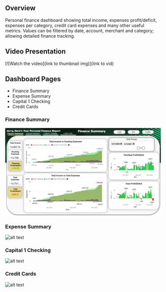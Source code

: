 ## Overview 
Personal finance dashboard showing total income, expenses profit/deficit, expenses per category, credit card expenses and many other useful metrics. Values can be filtered by date, account, merchant and category; allowing detailed finance tracking. 

## Video Presentation
[![Watch the video](link to thumbnail img)](link to vid)

## Dashboard Pages
* Finance Summary
* Expense Summary
* Capital 1 Checking 
* Credit Cards 

### Finance Summary
![alt text](https://github.com/Jcooking26/Personal-Analysis-Projects/blob/aa12a575e9f3862dd36cae8fd71864a5142bbe00/Personal%20Finance%20Dashboard/pics/Finance%20Summary.png)
### Expense Summary
![alt text](image-1.png)
### Capital 1 Checking
![alt text](image-2.png)
### Credit Cards
![alt text](image-3.png)
